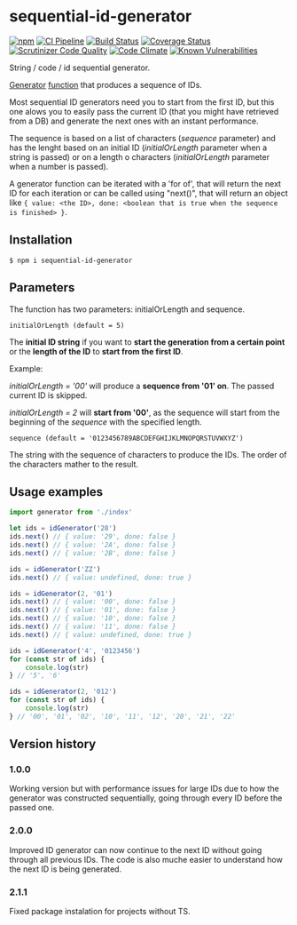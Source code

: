 # sequential-id-generator
[![npm](https://img.shields.io/npm/v/sequential-id-generator)](https://www.npmjs.com/package/sequential-id-generator)
[![CI Pipeline](https://github.com/russoedu/sequential-id-generator/actions/workflows/main.yml/badge.svg)](https://github.com/russoedu/sequential-id-generator/actions/workflows/main.yml)
[![Build Status](https://scrutinizer-ci.com/g/russoedu/sequential-id-generator/badges/build.png?b=main)](https://scrutinizer-ci.com/g/russoedu/sequential-id-generator/build-status/main)
[![Coverage Status](https://coveralls.io/repos/github/russoedu/sequential-id-generator/badge.svg?branch=ci)](https://coveralls.io/github/russoedu/sequential-id-generator?branch=ci)
[![Scrutinizer Code Quality](https://scrutinizer-ci.com/g/russoedu/sequential-id-generator/badges/quality-score.png?b=main)](https://scrutinizer-ci.com/g/russoedu/sequential-id-generator/?branch=main)
[![Code Climate](https://codeclimate.com/github/dwyl/esta/badges/gpa.svg)](https://codeclimate.com/github/russoedu/sequential-id-generator)
[![Known Vulnerabilities](https://snyk.io/test/npm/sequential-id-generator/2.0.2/badge.svg)](https://snyk.io/test/npm/sequential-id-generator/2.0.2)

String / code / id sequential generator.

[Generator](https://developer.mozilla.org/en-US/docs/Web/JavaScript/Reference/Global_Objects/Generator) [function](https://developer.mozilla.org/en-US/docs/Web/JavaScript/Reference/Statements/function*) that produces a sequence of IDs.

Most sequential ID generators need you to start from the first ID, but this one alows you to easily pass the current ID (that you might have retrieved from a DB) and generate the next ones with an instant performance.

The sequence is based on a list of characters (_sequence_ parameter) and has the lenght based on an initial ID (_initialOrLength_ parameter when a string is passed) or on a length o characters (_initialOrLength_ parameter when a number is passed).

A generator function can be iterated with a 'for of', that will return the next ID for each iteration or can be called using "next()", that will return an object like `{ value: <the ID>, done: <boolean that is true when the sequence is finished> }`.

## Installation

```
$ npm i sequential-id-generator
```

## Parameters
The function has two parameters: initialOrLength and sequence.

    initialOrLength (default = 5)

The __initial ID string__ if you want to __start the generation from a certain point__ or the __length of the ID__ to __start from the first ID__.

Example:

_initialOrLength = '00'_ will produce a __sequence from '01' on__. The passed current ID is skipped.

_initialOrLength = 2_ will __start from '00'__, as the sequence will start from the beginning of the _sequence_ with the specified length.

    sequence (default = '0123456789ABCDEFGHIJKLMNOPQRSTUVWXYZ')

The string with the sequence of characters to produce the IDs. The order of the characters mather to the result.

## Usage examples
```typescript
import generator from './index'

let ids = idGenerator('28')
ids.next() // { value: '29', done: false }
ids.next() // { value: '2A', done: false }
ids.next() // { value: '2B', done: false }

ids = idGenerator('ZZ')
ids.next() // { value: undefined, done: true }

ids = idGenerator(2, '01')
ids.next() // { value: '00', done: false }
ids.next() // { value: '01', done: false }
ids.next() // { value: '10', done: false }
ids.next() // { value: '11', done: false }
ids.next() // { value: undefined, done: true }

ids = idGenerator('4', '0123456')
for (const str of ids) {
    console.log(str)
} // '5', '6'

ids = idGenerator(2, '012')
for (const str of ids) {
    console.log(str)
} // '00', '01', '02', '10', '11', '12', '20', '21', '22'
```

## Version history

### 1.0.0
Working version but with performance issues for large IDs due to how the generator was constructed sequentially, going through every ID before the passed one.

### 2.0.0
Improved ID generator can now continue to the next ID without going through all previous IDs. The code is also muche easier to understand how the next ID is being generated.

### 2.1.1
Fixed package instalation for projects without TS.
